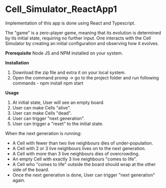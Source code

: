 # Cell_Simulator_ReactApp1

Implementation of this app is done using React and Typescript.

The "game" is a zero-player game, meaning that its evolution is determined by its initial state, requiring no further input. One interacts with the Cell Simulator by creating an initial configuration and observing how it evolves.

**Prerequisite**
Node JS and NPM installed on your system.

**Installation**
1. Download the zip file and extra it on your local system.
2. Open the command promp -> go to the project folder and run following commands - 
    npm install
    npm start

**Usage**
1. At initial state, User will see an empty board.
2. User can make Cells "alive".
3. User can make Cells "dead".
4. User can trigger "next generation".
5. User can trigger a "reset" to the initial state.

When the next generation is running:
-	A Cell with fewer than two live neighbours dies of under-population.
-	A Cell with 2 or 3 live neighbours lives on to the next generation.
-	A Cell with more than 3 live neighbours dies of overcrowding.
-	An empty Cell with exactly 3 live neighbours "comes to life".
-	A Cell who "comes to life" outside the board should wrap at the other side of the board.
-	Once the next generation is done, User can trigger "next generation" again.

